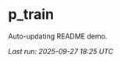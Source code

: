 # p_train

Auto-updating README demo.

<!--START_SECTION:status-->
_Last run: 2025-09-27 18:25 UTC_
<!--END_SECTION:status-->











































































































































































































































































































































































































































































































































































































































































































































































































































































































